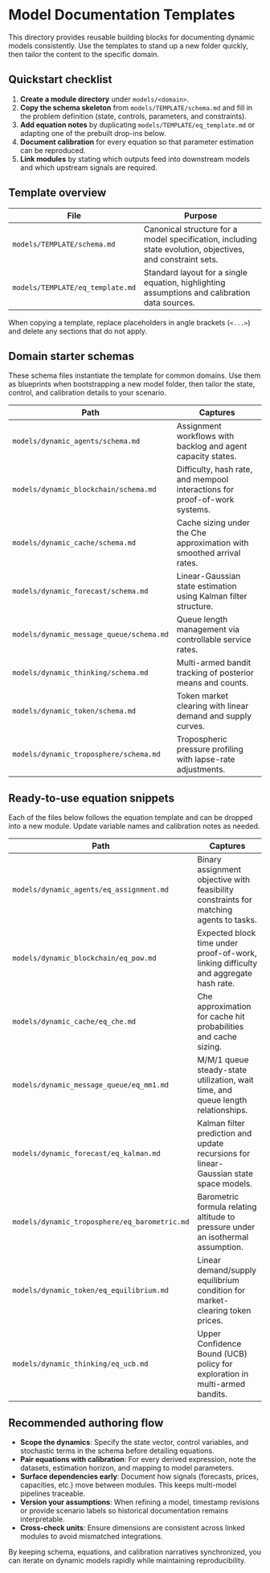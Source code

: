 # Model Documentation Templates

This directory provides reusable building blocks for documenting dynamic models
consistently. Use the templates to stand up a new folder quickly, then tailor
the content to the specific domain.

## Quickstart checklist

1. **Create a module directory** under `models/<domain>`.
2. **Copy the schema skeleton** from `models/TEMPLATE/schema.md` and fill in the
   problem definition (state, controls, parameters, and constraints).
3. **Add equation notes** by duplicating `models/TEMPLATE/eq_template.md` or
   adapting one of the prebuilt drop-ins below.
4. **Document calibration** for every equation so that parameter estimation can
   be reproduced.
5. **Link modules** by stating which outputs feed into downstream models and
   which upstream signals are required.

## Template overview

| File                             | Purpose                                                                                                    |
| -------------------------------- | ---------------------------------------------------------------------------------------------------------- |
| `models/TEMPLATE/schema.md`      | Canonical structure for a model specification, including state evolution, objectives, and constraint sets. |
| `models/TEMPLATE/eq_template.md` | Standard layout for a single equation, highlighting assumptions and calibration data sources.              |

When copying a template, replace placeholders in angle brackets (`<...>`) and
delete any sections that do not apply.

## Domain starter schemas

These schema files instantiate the template for common domains. Use them as
blueprints when bootstrapping a new model folder, then tailor the state,
control, and calibration details to your scenario.

| Path                                     | Captures                                                                   |
| ---------------------------------------- | -------------------------------------------------------------------------- |
| `models/dynamic_agents/schema.md`        | Assignment workflows with backlog and agent capacity states.               |
| `models/dynamic_blockchain/schema.md`    | Difficulty, hash rate, and mempool interactions for proof-of-work systems. |
| `models/dynamic_cache/schema.md`         | Cache sizing under the Che approximation with smoothed arrival rates.      |
| `models/dynamic_forecast/schema.md`      | Linear-Gaussian state estimation using Kalman filter structure.            |
| `models/dynamic_message_queue/schema.md` | Queue length management via controllable service rates.                    |
| `models/dynamic_thinking/schema.md`      | Multi-armed bandit tracking of posterior means and counts.                 |
| `models/dynamic_token/schema.md`         | Token market clearing with linear demand and supply curves.                |
| `models/dynamic_troposphere/schema.md`   | Tropospheric pressure profiling with lapse-rate adjustments.               |

## Ready-to-use equation snippets

Each of the files below follows the equation template and can be dropped into a
new module. Update variable names and calibration notes as needed.

| Path                                          | Captures                                                                               |
| --------------------------------------------- | -------------------------------------------------------------------------------------- |
| `models/dynamic_agents/eq_assignment.md`      | Binary assignment objective with feasibility constraints for matching agents to tasks. |
| `models/dynamic_blockchain/eq_pow.md`         | Expected block time under proof-of-work, linking difficulty and aggregate hash rate.   |
| `models/dynamic_cache/eq_che.md`              | Che approximation for cache hit probabilities and cache sizing.                        |
| `models/dynamic_message_queue/eq_mm1.md`      | M/M/1 queue steady-state utilization, wait time, and queue length relationships.       |
| `models/dynamic_forecast/eq_kalman.md`        | Kalman filter prediction and update recursions for linear-Gaussian state space models. |
| `models/dynamic_troposphere/eq_barometric.md` | Barometric formula relating altitude to pressure under an isothermal assumption.       |
| `models/dynamic_token/eq_equilibrium.md`      | Linear demand/supply equilibrium condition for market-clearing token prices.           |
| `models/dynamic_thinking/eq_ucb.md`           | Upper Confidence Bound (UCB) policy for exploration in multi-armed bandits.            |

## Recommended authoring flow

- **Scope the dynamics**: Specify the state vector, control variables, and
  stochastic terms in the schema before detailing equations.
- **Pair equations with calibration**: For every derived expression, note the
  datasets, estimation horizon, and mapping to model parameters.
- **Surface dependencies early**: Document how signals (forecasts, prices,
  capacities, etc.) move between modules. This keeps multi-model pipelines
  traceable.
- **Version your assumptions**: When refining a model, timestamp revisions or
  provide scenario labels so historical documentation remains interpretable.
- **Cross-check units**: Ensure dimensions are consistent across linked modules
  to avoid mismatched integrations.

By keeping schema, equations, and calibration narratives synchronized, you can
iterate on dynamic models rapidly while maintaining reproducibility.
